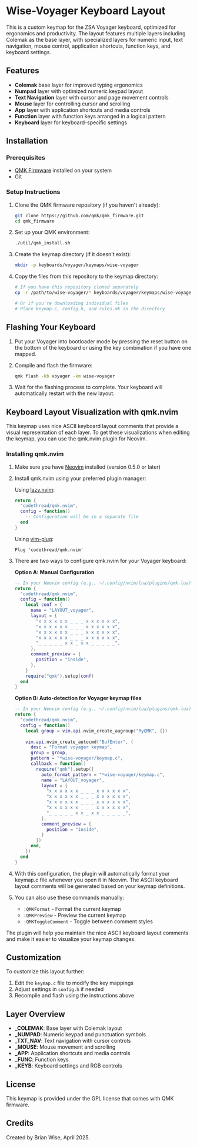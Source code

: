 # Wise-Voyager Keyboard Layout

This is a custom keymap for the ZSA Voyager keyboard, optimized for ergonomics and productivity. The layout features multiple layers including Colemak as the base layer, with specialized layers for numeric input, text navigation, mouse control, application shortcuts, function keys, and keyboard settings.

## Features

- **Colemak** base layer for improved typing ergonomics
- **Numpad** layer with optimized numeric keypad layout
- **Text Navigation** layer with cursor and page movement controls
- **Mouse** layer for controlling cursor and scrolling
- **App** layer with application shortcuts and media controls
- **Function** layer with function keys arranged in a logical pattern
- **Keyboard** layer for keyboard-specific settings

## Installation

### Prerequisites

- [QMK Firmware](https://docs.qmk.fm/#/newbs_getting_started) installed on your system
- Git

### Setup Instructions

1. Clone the QMK firmware repository (if you haven't already):
   ```bash
   git clone https://github.com/qmk/qmk_firmware.git
   cd qmk_firmware
   ```

2. Set up your QMK environment:
   ```bash
   ./util/qmk_install.sh
   ```

3. Create the keymap directory (if it doesn't exist):
   ```bash
   mkdir -p keyboards/voyager/keymaps/wise-voyager
   ```

4. Copy the files from this repository to the keymap directory:
   ```bash
   # If you have this repository cloned separately
   cp -r /path/to/wise-voyager/* keyboards/voyager/keymaps/wise-voyager/
   
   # Or if you're downloading individual files
   # Place keymap.c, config.h, and rules.mk in the directory
   ```

## Flashing Your Keyboard

1. Put your Voyager into bootloader mode by pressing the reset button on the bottom of the keyboard or using the key combination if you have one mapped.

2. Compile and flash the firmware:
   ```bash
   qmk flash -kb voyager -km wise-voyager
   ```

3. Wait for the flashing process to complete. Your keyboard will automatically restart with the new layout.

## Keyboard Layout Visualization with qmk.nvim

This keymap uses nice ASCII keyboard layout comments that provide a visual representation of each layer. To get these visualizations when editing the keymap, you can use the qmk.nvim plugin for Neovim.

### Installing qmk.nvim

1. Make sure you have [Neovim](https://neovim.io/) installed (version 0.5.0 or later)

2. Install qmk.nvim using your preferred plugin manager:

   Using [lazy.nvim](https://github.com/folke/lazy.nvim):
   ```lua
   return {
     "codethread/qmk.nvim",
     config = function()
       -- Configuration will be in a separate file
     end
   }
   ```

   Using [vim-plug](https://github.com/junegunn/vim-plug):
   ```vim
   Plug 'codethread/qmk.nvim'
   ```

3. There are two ways to configure qmk.nvim for your Voyager keyboard:

   **Option A: Manual Configuration**

   ```lua
   -- In your Neovim config (e.g., ~/.config/nvim/lua/plugins/qmk.lua)
   return {
     "codethread/qmk.nvim",
     config = function()
       local conf = {
         name = "LAYOUT_voyager",
         layout = {
           "x x x x x x _ _ _ x x x x x x",
           "x x x x x x _ _ _ x x x x x x",
           "x x x x x x _ _ _ x x x x x x",
           "x x x x x x _ _ _ x x x x x x",
           "_ _ _ _ _ x x _ x x _ _ _ _ _",
         },
         comment_preview = {
           position = "inside",
         },
       }
       require("qmk").setup(conf)
     end
   }
   ```

   **Option B: Auto-detection for Voyager keymap files**

   ```lua
   -- In your Neovim config (e.g., ~/.config/nvim/lua/plugins/qmk.lua)
   return {
     "codethread/qmk.nvim",
     config = function()
       local group = vim.api.nvim_create_augroup("MyQMK", {})
       
       vim.api.nvim_create_autocmd("BufEnter", {
         desc = "Format voyager keymap",
         group = group,
         pattern = "*wise-voyager/keymap.c",
         callback = function()
           require("qmk").setup({
             auto_format_pattern = "*wise-voyager/keymap.c",
             name = "LAYOUT_voyager",
             layout = {
               "x x x x x x _ _ _ x x x x x x",
               "x x x x x x _ _ _ x x x x x x",
               "x x x x x x _ _ _ x x x x x x",
               "x x x x x x _ _ _ x x x x x x",
               "_ _ _ _ _ x x _ x x _ _ _ _ _",
             },
             comment_preview = {
               position = "inside",
             }
           })
         end,
       })
     end
   }
   ```

4. With this configuration, the plugin will automatically format your keymap.c file whenever you open it in Neovim. The ASCII keyboard layout comments will be generated based on your keymap definitions.

5. You can also use these commands manually:
   - `:QMKFormat` - Format the current keymap
   - `:QMKPreview` - Preview the current keymap
   - `:QMKToggleComment` - Toggle between comment styles

The plugin will help you maintain the nice ASCII keyboard layout comments and make it easier to visualize your keymap changes.

## Customization

To customize this layout further:

1. Edit the `keymap.c` file to modify the key mappings
2. Adjust settings in `config.h` if needed
3. Recompile and flash using the instructions above

## Layer Overview

- **_COLEMAK**: Base layer with Colemak layout
- **_NUMPAD**: Numeric keypad and punctuation symbols
- **_TXT_NAV**: Text navigation with cursor controls
- **_MOUSE**: Mouse movement and scrolling
- **_APP**: Application shortcuts and media controls
- **_FUNC**: Function keys
- **_KEYB**: Keyboard settings and RGB controls

## License

This keymap is provided under the GPL license that comes with QMK firmware.

## Credits

Created by Brian Wise, April 2025.
